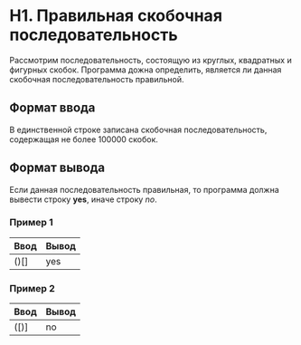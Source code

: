 # H1. Правильная скобочная последовательность



Рассмотрим последовательность, состоящую из круглых, квадратных и фигурных скобок. Программа дожна определить, является ли данная скобочная последовательность правильной.


## Формат ввода

В единственной строке записана скобочная последовательность, содержащая не более 100000 скобок.


## Формат вывода

Если данная последовательность правильная, то программа должна вывести строку **yes**, иначе строку *no*.

### Пример 1
| Ввод   |  Вывод |
|--------|--------|
|  ()[]  |  yes   |

### Пример 2
|Ввод   |   Вывод |
|-------|---------|
| ([)]  |    no   |
